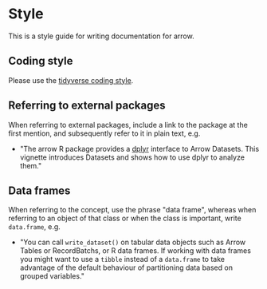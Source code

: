 # Style

This is a style guide for writing documentation for arrow.

## Coding style

Please use the [tidyverse coding style](https://style.tidyverse.org/).

## Referring to external packages

When referring to external packages, include a link to the package at the first mention, and subsequently refer to it in plain text, e.g.

* "The arrow R package provides a [dplyr](https://dplyr.tidyverse.org/) interface to Arrow Datasets.  This vignette introduces Datasets and shows how to use dplyr to analyze them."

## Data frames
When referring to the concept, use the phrase "data frame", whereas when referring to an object of that class or when the class is important, write `data.frame`, e.g.

* "You can call `write_dataset()` on tabular data objects such as Arrow Tables or RecordBatchs, or R data frames. If working with data frames you might want to use a `tibble` instead of a `data.frame` to take advantage of the default behaviour of partitioning data based on grouped variables."
